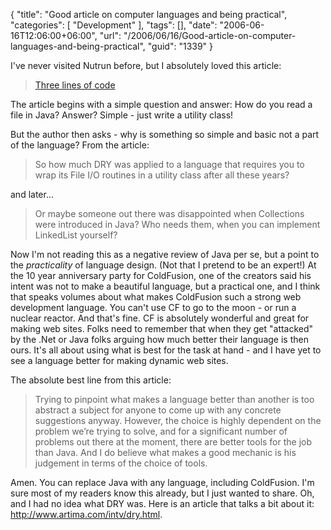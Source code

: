 {
	"title": "Good article on computer languages and being practical",
	"categories": [
		"Development"
	],
	"tags": [],
	"date": "2006-06-16T12:06:00+06:00",
	"url": "/2006/06/16/Good-article-on-computer-languages-and-being-practical",
	"guid": "1339"
}

I've never visited Nutrun before, but I absolutely loved this article: 

<blockquote>
<a href="http://nutrun.com/weblog/three-lines-of-code/">Three lines of code</a>
</blockquote>

The article begins with a simple question and answer: How do you read a file in Java? Answer? Simple - just write a utility class!

But the author then asks - why is something so simple and basic not a part of the language? From the article:

<blockquote>
So how much DRY was applied to a language that requires you to wrap its File I/O routines in a utility class after all these years?
</blockquote>

and later...

<blockquote>
Or maybe someone out there was disappointed when Collections were introduced in Java? Who needs them, when you can implement LinkedList yourself?
</blockquote>

Now I'm not reading this as a negative review of Java per se, but a point to the <i>practicality</i> of language design. (Not that I pretend to be an expert!) At the 10 year anniversary party for ColdFusion, one of the creators said his intent was not to make a beautiful language, but a practical one, and I think that speaks volumes about what makes ColdFusion such a strong web development language. You can't use CF to go to the moon - or run a nuclear reactor. And that's fine. CF is absolutely wonderful and great for making web sites. Folks need to remember that when they get "attacked" by the .Net or Java folks arguing how much better their language is then ours. It's all about using what is best for the task at hand - and I have yet to see a language better for making dynamic web sites. 

The absolute best line from this article:

<blockquote>
Trying to pinpoint what makes a language better than another is too abstract a subject for anyone to come up with any concrete suggestions anyway. However, the choice is highly dependent on the problem we’re trying to solve, and for a significant number of problems out there at the moment, there are better tools for the job than Java. And I do believe what makes a good mechanic is his judgement in terms of the choice of tools.
</blockquote>

Amen. You can replace Java with any language, including ColdFusion. I'm sure most of my readers know this already, but I just wanted to share. Oh, and I had no idea what DRY was. Here is an article that talks a bit about it: <a href="http://www.artima.com/intv/dry.html">http://www.artima.com/intv/dry.html</a>.